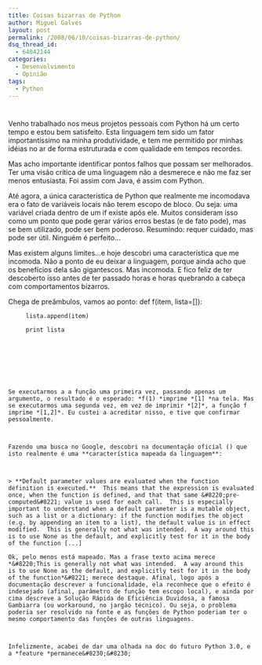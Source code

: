 ```yaml
---
title: Coisas bizarras de Python
author: Miguel Galves
layout: post
permalink: /2008/06/10/coisas-bizarras-de-python/
dsq_thread_id:
  - 64842144
categories:
  - Desenvolvimento
  - Opinião
tags:
  - Python
---
```

# 

Venho trabalhado nos meus projetos pessoais com Python há um certo tempo e estou bem satisfeito. Esta linguagem tem sido um fator importantíssimo na minha produtividade, e tem me permitido por minhas idéias no ar de forma estruturada e com qualidade em tempos recordes.

Mas acho importante identificar pontos falhos que possam ser melhorados. Ter uma visão crítica de uma linguagem não a desmerece e não me faz ser menos entusiasta. Foi assim com Java, é assim com Python.

Até agora, a única caracteristica de Python que realmente me incomodava era o fato de variáveis locais não terem escopo de bloco. Ou seja: uma variável criada dentro de um if existe após ele. Muitos consideram isso como um ponto que pode gerar vários erros bestas (e de fato pode), mas se bem utilizado, pode ser bem poderoso. Resumindo: requer cuidado, mas pode ser útil. Ninguém é perfeito…

Mas existem alguns limites…e hoje descobri uma característica que me incomoda. Não a ponto de eu deixar a linguagem, porque ainda acho que os benefícios dela são gigantescos. Mas incomoda. E fico feliz de ter descoberto isso antes de ter passado horas e horas quebrando a cabeça com comportamentos bizarros.

Chega de preâmbulos, vamos ao ponto: 
    def f(item, lista=[]):
    
         lista.append(item)
        
         print lista
        
    
    
    
    
    
    
    
    Se executarmos a a função uma primeira vez, passando apenas um argumento, o resultado é o esperado: *f(1) *imprime *[1] *na tela. Mas se executarmos uma segunda vez, em vez de imprimir *[2]*, a função f imprime *[1,2]*. Eu custei a acreditar nisso, e tive que confirmar pessoalmente.
    
    
    
    Fazendo uma busca no Google, descobri na documentação oficial () que isto realmente é uma **característica mapeada da linguagem**:
    
    
    
    > **Default parameter values are evaluated when the function definition is executed.**  This means that the expression is evaluated once, when the function is defined, and that that same &#8220;pre-computed&#8221; value is used for each call.  This is especially important to understand when a default parameter is a mutable object, such as a list or a dictionary: if the function modifies the object (e.g. by appending an item to a list), the default value is in effect modified.  This is generally not what was intended.  A way around this  is to use None as the default, and explicitly test for it in the body of the function [...]
    
    Ok, pelo menos está mapeado. Mas a frase texto acima merece *&#8220;This is generally not what was intended.  A way around this  is to use None as the default, and explicitly test for it in the body of the function*&#8221; merece destaque. Afinal, logo após a documentação descrever a funcionalidade, ela reconhece que o efeito é indesejado (afinal, parâmetro de função tem escopo local), e ainda por cima descreve a Solução Rápida de Eficiência Duvidosa, a famosa Gambiarra (ou workaround, no jargão técnico). Ou seja, o problema poderia ser resolvido na fonte e as funções de Python poderiam ter o mesmo comportamento das funções de outras linguagens.
    
    
    
    Infelizmente, acabei de dar uma olhada na doc do futuro Python 3.0, e a *feature *permanece&#8230;&#8230;